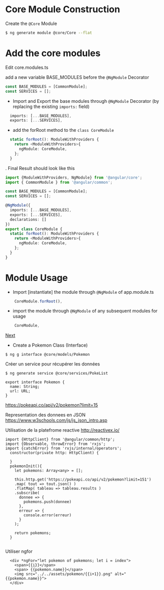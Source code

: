 # Core Module Construction

Create the `@Core` Module

```bash
$ ng generate module @core/Core --flat
```

# Add the core modules

Edit core.modules.ts

add a new variable BASE_MODULES before the `@NgModule` Decorator 

```Typescript
const BASE_MODULES = [CommonModule];
const SERVICES = [];
```

* Import and Export the base modules through `@NgModule` Decorator
(by replacing the existing `imports:` field)

```Typescript
  imports: [...BASE_MODULES],
  exports: [...SERVICES],
```

* add the forRoot method to the `class CoreModule`

```Typescript
  static forRoot(): ModuleWithProviders {
    return <ModuleWithProviders>{
      ngModule: CoreModule,
    };
  }

```

. Final Result should look like this

```Typescript
import {ModuleWithProviders, NgModule} from '@angular/core';
import { CommonModule } from '@angular/common';

const BASE_MODULES = [CommonModule];
const SERVICES = [];

@NgModule({
  imports: [...BASE_MODULES],
  exports: [...SERVICES],
  declarations: []
})
export class CoreModule {
  static forRoot(): ModuleWithProviders {
    return <ModuleWithProviders>{
      ngModule: CoreModule,
    };
  }
}
```

# Module Usage

* Import [instantiate] the module through `@NgModule` of app.module.ts

```Typescript
    CoreModule.forRoot(),
```

* import the module through `@NgModule` of any subsequent modules for usage

```Typescript
    CoreModule,
```

[Next](NB.md)


* Create a Pokemon Class (Interface)

```
$ ng g interface @core/models/Pokemon
```

Créer un service pour récupérer les données

```
$ ng generate service @core/services/PokeList
```

```
export interface Pokemon {
  name: String;
  url: URL;
}
```


https://pokeapi.co/api/v2/pokemon?limit=15

Representation des donnees en JSON
https://www.w3schools.com/js/js_json_intro.asp

Utilisation de la platefrome reactive
http://reactivex.io/


```
import {HttpClient} from '@angular/common/http';
import {Observable, throwError} from 'rxjs';
import {catchError} from 'rxjs/internal/operators';
  constructor(private http: HttpClient) {

  }
  pokemonInit(){
    let pokemons: Array<any> = [];

    this.http.get('https://pokeapi.co/api/v2/pokemon?limit=151')
    .map( tout => tout.json() )
    .flatMap( tableau => tableau.results )
    .subscribe(
      donnee => {
        pokemons.push(donnee)
      },
      erreur => {
        console.error(erreur)
      }
    );

    return pokemons;
  }
 
```

Utiliser ngfor

```
  <div *ngFor="let pokemon of pokemons; let i = index">
    <span>{{i}}</span>
    <span> {{pokemon.name}}</span>
    <img src="../../assets/pokemon/{{i+1}}.png" alt="{{pokemon.name}}">
  </div>
```
